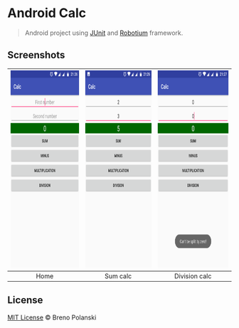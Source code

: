 # Android Calc

> Android project using [JUnit](https://junit.org/junit5/) and [Robotium](https://github.com/RobotiumTech/robotium) framework.

## Screenshots

| <img width="250" height="444" src="./demo/mobile-1.png"> | <img width="250" height="444" src="./demo/mobile-2.png"> | <img width="250" height="444" src="./demo/mobile-3.png"> |
| :---: | :---: | :---: |
| Home | Sum calc | Division calc |


## License

[MIT License](http://brenopolanski.mit-license.org/) © Breno Polanski
